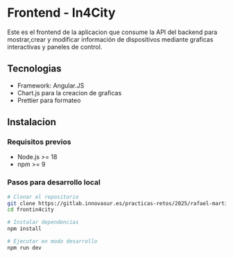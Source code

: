 # Frontend - In4City

Este es el frontend de la aplicacion que consume la API del backend para mostrar,crear y modificar información de dispositivos mediante graficas interactivas y paneles de control.

## Tecnologias

- Framework: Angular.JS
- Chart.js para la creacion de graficas
- Prettier para formateo

## Instalacion

### Requisitos previos

- Node.js >= 18
- npm >= 9

### Pasos para desarrollo local

```bash
# Clonar el repositorio
git clone https://gitlab.innovasur.es/practicas-retos/2025/rafael-martinez/frontin4city.git
cd frontin4city

# Instalar dependencias
npm install

# Ejecutar en modo desarrollo
npm run dev
```
